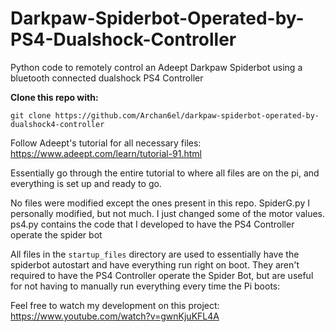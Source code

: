 # Darkpaw-Spiderbot-Operated-by-PS4-Dualshock-Controller

Python code to remotely control an Adeept Darkpaw Spiderbot using a bluetooth connected dualshock PS4 Controller

**Clone this repo with:**
```
git clone https://github.com/Archan6el/darkpaw-spiderbot-operated-by-dualshock4-controller
```

Follow Adeept's tutorial for all necessary files: https://www.adeept.com/learn/tutorial-91.html

Essentially go through the entire tutorial to where all files are on the pi, and everything is set up and ready to go.

No files were modified except the ones present in this repo. SpiderG.py I personally modified, but not much. I just changed some of the motor values. ps4.py contains the code that I developed to have the PS4 Controller operate the spider bot

All files in the ```startup_files``` directory are used to essentially have the spiderbot autostart and have everything run right on boot. They aren't required to have the PS4 Controller operate the Spider Bot, but are useful for not having to manually run everything every time the Pi boots:

Feel free to watch my development on this project: https://www.youtube.com/watch?v=gwnKjuKFL4A
